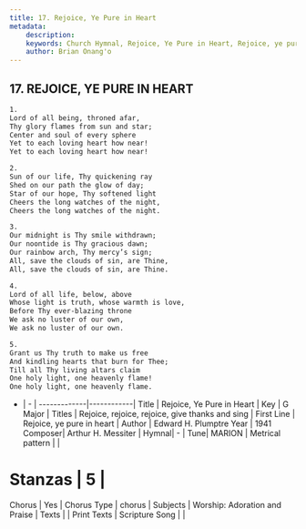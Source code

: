 ```yaml
---
title: 17. Rejoice, Ye Pure in Heart
metadata:
    description: 
    keywords: Church Hymnal, Rejoice, Ye Pure in Heart, Rejoice, ye pure in heart, Rejoice, rejoice, rejoice, give thanks and sing
    author: Brian Onang'o
---
```



## 17. REJOICE, YE PURE IN HEART

```txt
1.
Lord of all being, throned afar,
Thy glory flames from sun and star;
Center and soul of every sphere
Yet to each loving heart how near!
Yet to each loving heart how near!

2.
Sun of our life, Thy quickening ray
Shed on our path the glow of day;
Star of our hope, Thy softened light
Cheers the long watches of the night,
Cheers the long watches of the night.

3.
Our midnight is Thy smile withdrawn;
Our noontide is Thy gracious dawn;
Our rainbow arch, Thy mercy’s sign;
All, save the clouds of sin, are Thine,
All, save the clouds of sin, are Thine.

4.
Lord of all life, below, above
Whose light is truth, whose warmth is love,
Before Thy ever-blazing throne
We ask no luster of our own,
We ask no luster of our own.

5.
Grant us Thy truth to make us free
And kindling hearts that burn for Thee;
Till all Thy living altars claim
One holy light, one heavenly flame!
One holy light, one heavenly flame.
```

- |   -  |
-------------|------------|
Title | Rejoice, Ye Pure in Heart |
Key | G Major |
Titles | Rejoice, rejoice, rejoice, give thanks and sing |
First Line | Rejoice, ye pure in heart |
Author | Edward H. Plumptre
Year | 1941
Composer| Arthur H. Messiter |
Hymnal|  - |
Tune| MARION |
Metrical pattern | |
# Stanzas | 5 |
Chorus | Yes |
Chorus Type | chorus |
Subjects | Worship: Adoration and Praise |
Texts |  |
Print Texts | 
Scripture Song |  |
  
